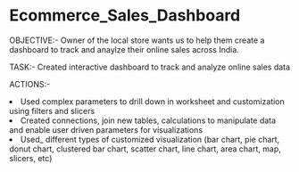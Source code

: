 # Ecommerce_Sales_Dashboard

OBJECTIVE:-
Owner of the local store wants us to help them create a dashboard to track and anaylze their online sales across India.

TASK:-
Created interactive dashboard to track and analyze online sales data


ACTIONS:-
<LI> Used complex parameters to drill down in worksheet and
customization using filters and slicers</LI>

<LI>Created connections, join new tables, calculations to manipulate
data and enable user driven parameters for visualizations</LI>

<LI>Used_ different types of customized
visualization (bar chart, pie chart, donut chart,
clustered bar chart, scatter chart, line chart,
area chart, map, slicers, etc)</LI>

